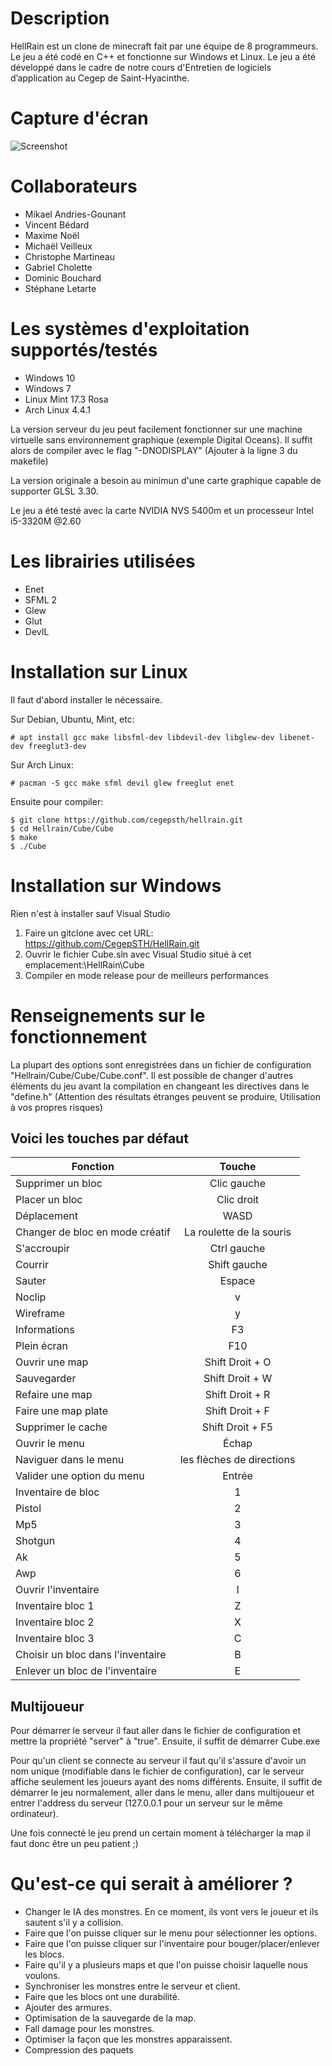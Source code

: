 ﻿#	Description
HellRain est un clone de minecraft fait par une équipe de 8 programmeurs. Le
jeu a été codé en C++ et fonctionne sur Windows et Linux. Le jeu a été
développé dans le cadre de notre cours d'Entretien de logiciels d’application
au Cegep de Saint-Hyacinthe.

#	Capture d'écran

![Screenshot](http://i.imgur.com/RLC02Hx.png)

#	Collaborateurs
-	Mikael Andries-Gounant
-	Vincent Bédard
-	Maxime Noël
-	Michaël Veilleux
-	Christophe Martineau
-	Gabriel Cholette
-	Dominic Bouchard
-	Stéphane Letarte

#	Les systèmes d'exploitation supportés/testés
-	Windows 10
-	Windows 7
-	Linux Mint 17.3 Rosa
-	Arch Linux 4.4.1

La version serveur du jeu peut facilement fonctionner sur une machine virtuelle
sans environnement graphique (exemple Digital Oceans). Il suffit alors de compiler avec le flag
"-DNODISPLAY" (Ajouter à la ligne 3 du makefile)

La version originale a besoin au minimun d'une carte graphique capable de
supporter GLSL 3.30.

Le jeu a été testé avec la carte NVIDIA NVS 5400m et un processeur Intel i5-3320M @2.60

#	Les librairies utilisées
-	Enet
-	SFML 2
-	Glew
-	Glut
-	DevIL

#	Installation sur Linux
Il faut d'abord installer le nécessaire.

Sur Debian, Ubuntu, Mint, etc:

	# apt install gcc make libsfml-dev libdevil-dev libglew-dev libenet-dev freeglut3-dev

Sur Arch Linux:

	# pacman -S gcc make sfml devil glew freeglut enet

Ensuite pour compiler:

	$ git clone https://github.com/cegepsth/hellrain.git
	$ cd Hellrain/Cube/Cube
	$ make
	$ ./Cube

#	Installation sur Windows
Rien n'est à installer sauf Visual Studio

1.	Faire un gitclone avec cet URL: https://github.com/CegepSTH/HellRain.git
2.	Ouvrir le fichier Cube.sln avec Visual Studio situé à cet emplacement:\HellRain\Cube
3.	Compiler en mode release pour de meilleurs performances

#	Renseignements sur le fonctionnement
La plupart des options sont enregistrées dans un fichier de configuration
"Hellrain/Cube/Cube/Cube.conf". Il est possible de changer d'autres éléments du
jeu avant la compilation en changeant les directives dans le "define.h"
(Attention des résultats étranges peuvent se produire, Utilisation à vos propres
risques)

##  Voici les touches par défaut


|Fonction							   |Touche
|--------------------------------------|:--------------------------:
|Supprimer un bloc			 		   |Clic gauche
|Placer un bloc			 			   |Clic droit
|Déplacement			 			   |WASD
|Changer de bloc en mode créatif	   |La roulette de la souris
|S'accroupir			 			   |Ctrl gauche
|Courrir			 				   |Shift gauche
|Sauter			 					   |Espace
|Noclip			 					   |v
|Wireframe			 				   |y
|Informations		 				   |F3
|Plein écran			 			   |F10
|Ouvrir une map		 				   |Shift Droit + O
|Sauvegarder			 			   |Shift Droit + W
|Refaire une map		 			   |Shift Droit + R
|Faire une map plate	 			   |Shift Droit + F
|Supprimer le cache	 				   |Shift Droit + F5
|Ouvrir le menu		 				   |Échap
|Naviguer dans le menu				   |les flèches de directions
|Valider une option du menu			   |Entrée
|Inventaire de bloc			 		   |1
|Pistol			 					   |2
|Mp5			 					   |3
|Shotgun			 				   |4
|Ak			 						   |5
|Awp 			 					   |6
|Ouvrir l'inventaire			 	   |I
|Inventaire bloc 1			 		   |Z
|Inventaire bloc 2			 		   |X
|Inventaire bloc 3			 		   |C
|Choisir un bloc dans l'inventaire	   |B
|Enlever un bloc de l'inventaire	   |E



##	Multijoueur
Pour démarrer le serveur il faut aller dans le fichier de configuration et mettre
la propriété "server" à "true". Ensuite, il suffit de démarrer Cube.exe

Pour qu'un client se connecte au serveur il faut qu'il s'assure d'avoir un nom
unique (modifiable dans le fichier de configuration), car le serveur affiche
seulement les joueurs ayant des noms différents. Ensuite, il suffit de démarrer
le jeu normalement, aller dans le menu, aller dans multijoueur et entrer
l'address du serveur (127.0.0.1 pour un serveur sur le même ordinateur).

Une fois connecté le jeu prend un certain moment à télécharger la map il faut donc
être un peu patient ;)

#	Qu'est-ce qui serait à améliorer ?
-	Changer le IA des monstres. En ce moment, ils vont vers le joueur et ils sautent s'il y a collision.
-	Faire que l'on puisse cliquer sur le menu pour sélectionner les options.
-	Faire que l'on puisse cliquer sur l'inventaire pour bouger/placer/enlever les blocs.
-	Faire qu'il y a plusieurs maps et que l'on puisse choisir laquelle nous voulons.
-	Synchroniser les monstres entre le serveur et client.
-	Faire que les blocs ont une durabilité.
-	Ajouter des armures.
-	Optimisation de la sauvegarde de la map.
-	Fall damage pour les monstres.
-	Optimiser la façon que les monstres apparaissent.
-	Compression des paquets
